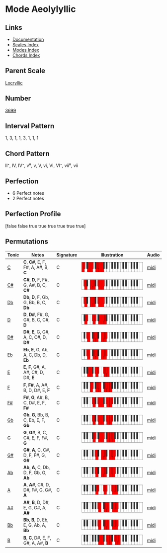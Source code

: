 # Mode Aeolylyllic

## Links

- [Documentation](index.md)
- [Scales Index](Scales.md)
- [Modes Index](Modes.md)
- [Chords Index](Chords.md)

## Parent Scale

[Locryllic](ScaleLocryllic.md)

## Number

[3699](https://ianring.com/musictheory/scales/3699)

## Interval Pattern

1, 3, 1, 1, 3, 1, 1, 1

## Chord Pattern

II⁺, IV, IV⁺, v⁰, v, V, vi, VI, VI⁺, vii⁰, vii

## Perfection

- 6 Perfect notes
- 2 Perfect notes

## Perfection Profile

[false false true true true true true true]

## Permutations

| Tonic | Notes | Signature | Illustration | Audio |
|-------|-------|-----------|--------------|-------|
| [C](ModeCNaturalAeolylyllic.md) | **C**, **C#**, E, F, F#, A, A#, B, **C** | C | ![CNaturalAeolylyllic](ModeCNaturalAeolylyllic.png) | [midi](https://github.com/edipermadi/music/blob/main/docs/ModeCNaturalAeolylyllic.mid?raw=true) |
| [C#](ModeCSharpAeolylyllic.md) | **C#**, **D**, F, F#, G, A#, B, C, **C#** | C | ![CSharpAeolylyllic](ModeCSharpAeolylyllic.png) | [midi](https://github.com/edipermadi/music/blob/main/docs/ModeCSharpAeolylyllic.mid?raw=true) |
| [Db](ModeDFlatAeolylyllic.md) | **Db**, **D**, F, Gb, G, Bb, B, C, **Db** | C | ![DFlatAeolylyllic](ModeDFlatAeolylyllic.png) | [midi](https://github.com/edipermadi/music/blob/main/docs/ModeDFlatAeolylyllic.mid?raw=true) |
| [D](ModeDNaturalAeolylyllic.md) | **D**, **D#**, F#, G, G#, B, C, C#, **D** | C | ![DNaturalAeolylyllic](ModeDNaturalAeolylyllic.png) | [midi](https://github.com/edipermadi/music/blob/main/docs/ModeDNaturalAeolylyllic.mid?raw=true) |
| [D#](ModeDSharpAeolylyllic.md) | **D#**, **E**, G, G#, A, C, C#, D, **D#** | C | ![DSharpAeolylyllic](ModeDSharpAeolylyllic.png) | [midi](https://github.com/edipermadi/music/blob/main/docs/ModeDSharpAeolylyllic.mid?raw=true) |
| [Eb](ModeEFlatAeolylyllic.md) | **Eb**, **E**, G, Ab, A, C, Db, D, **Eb** | C | ![EFlatAeolylyllic](ModeEFlatAeolylyllic.png) | [midi](https://github.com/edipermadi/music/blob/main/docs/ModeEFlatAeolylyllic.mid?raw=true) |
| [E](ModeENaturalAeolylyllic.md) | **E**, **F**, G#, A, A#, C#, D, D#, **E** | C | ![ENaturalAeolylyllic](ModeENaturalAeolylyllic.png) | [midi](https://github.com/edipermadi/music/blob/main/docs/ModeENaturalAeolylyllic.mid?raw=true) |
| [F](ModeFNaturalAeolylyllic.md) | **F**, **F#**, A, A#, B, D, D#, E, **F** | C | ![FNaturalAeolylyllic](ModeFNaturalAeolylyllic.png) | [midi](https://github.com/edipermadi/music/blob/main/docs/ModeFNaturalAeolylyllic.mid?raw=true) |
| [F#](ModeFSharpAeolylyllic.md) | **F#**, **G**, A#, B, C, D#, E, F, **F#** | C | ![FSharpAeolylyllic](ModeFSharpAeolylyllic.png) | [midi](https://github.com/edipermadi/music/blob/main/docs/ModeFSharpAeolylyllic.mid?raw=true) |
| [Gb](ModeGFlatAeolylyllic.md) | **Gb**, **G**, Bb, B, C, Eb, E, F, **Gb** | C | ![GFlatAeolylyllic](ModeGFlatAeolylyllic.png) | [midi](https://github.com/edipermadi/music/blob/main/docs/ModeGFlatAeolylyllic.mid?raw=true) |
| [G](ModeGNaturalAeolylyllic.md) | **G**, **G#**, B, C, C#, E, F, F#, **G** | C | ![GNaturalAeolylyllic](ModeGNaturalAeolylyllic.png) | [midi](https://github.com/edipermadi/music/blob/main/docs/ModeGNaturalAeolylyllic.mid?raw=true) |
| [G#](ModeGSharpAeolylyllic.md) | **G#**, **A**, C, C#, D, F, F#, G, **G#** | C | ![GSharpAeolylyllic](ModeGSharpAeolylyllic.png) | [midi](https://github.com/edipermadi/music/blob/main/docs/ModeGSharpAeolylyllic.mid?raw=true) |
| [Ab](ModeAFlatAeolylyllic.md) | **Ab**, **A**, C, Db, D, F, Gb, G, **Ab** | C | ![AFlatAeolylyllic](ModeAFlatAeolylyllic.png) | [midi](https://github.com/edipermadi/music/blob/main/docs/ModeAFlatAeolylyllic.mid?raw=true) |
| [A](ModeANaturalAeolylyllic.md) | **A**, **A#**, C#, D, D#, F#, G, G#, **A** | C | ![ANaturalAeolylyllic](ModeANaturalAeolylyllic.png) | [midi](https://github.com/edipermadi/music/blob/main/docs/ModeANaturalAeolylyllic.mid?raw=true) |
| [A#](ModeASharpAeolylyllic.md) | **A#**, **B**, D, D#, E, G, G#, A, **A#** | C | ![ASharpAeolylyllic](ModeASharpAeolylyllic.png) | [midi](https://github.com/edipermadi/music/blob/main/docs/ModeASharpAeolylyllic.mid?raw=true) |
| [Bb](ModeBFlatAeolylyllic.md) | **Bb**, **B**, D, Eb, E, G, Ab, A, **Bb** | C | ![BFlatAeolylyllic](ModeBFlatAeolylyllic.png) | [midi](https://github.com/edipermadi/music/blob/main/docs/ModeBFlatAeolylyllic.mid?raw=true) |
| [B](ModeBNaturalAeolylyllic.md) | **B**, **C**, D#, E, F, G#, A, A#, **B** | C | ![BNaturalAeolylyllic](ModeBNaturalAeolylyllic.png) | [midi](https://github.com/edipermadi/music/blob/main/docs/ModeBNaturalAeolylyllic.mid?raw=true) |
